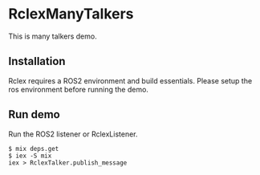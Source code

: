 # RclexManyTalkers

This is many talkers demo.

## Installation
Rclex requires a ROS2 environment and build essentials.
Please setup the ros environment before running the demo.

## Run demo
Run the ROS2 listener or RclexListener.

```
$ mix deps.get
$ iex -S mix
iex > RclexTalker.publish_message
```
